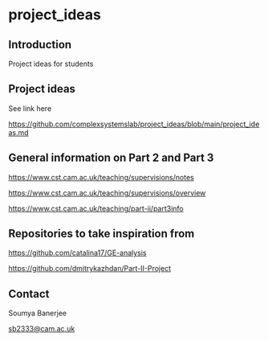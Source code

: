# project_ideas

## Introduction

Project ideas for students

## Project ideas

See link here

https://github.com/complexsystemslab/project_ideas/blob/main/project_ideas.md


## General information on Part 2 and Part 3 

https://www.cst.cam.ac.uk/teaching/supervisions/notes

https://www.cst.cam.ac.uk/teaching/supervisions/overview

https://www.cst.cam.ac.uk/teaching/part-ii/part3info


## Repositories to take inspiration from

https://github.com/catalina17/GE-analysis

https://github.com/dmitrykazhdan/Part-II-Project

## Contact

Soumya Banerjee

sb2333@cam.ac.uk


